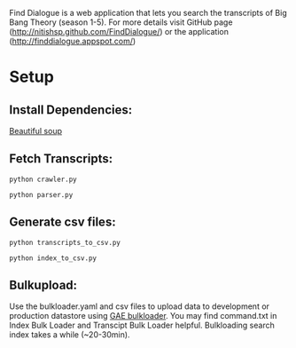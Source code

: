 Find Dialogue is a web application that lets you search the transcripts of Big Bang Theory (season 1-5). For more details visit GitHub page (http://nitishsp.github.com/FindDialogue/) or the application (http://finddialogue.appspot.com/)


Setup
=======

## Install Dependencies:

[Beautiful soup](http://www.crummy.com/software/BeautifulSoup/#Download)


## Fetch Transcripts:

    python crawler.py

    python parser.py


## Generate csv files:

    python transcripts_to_csv.py

    python index_to_csv.py


## Bulkupload:

  Use the bulkloader.yaml and csv files to upload data to development or production datastore using [GAE bulkloader](https://developers.google.com/appengine/docs/python/tools/uploadingdata).
You may find command.txt in Index Bulk Loader and Transcipt Bulk Loader helpful. Bulkloading search index takes a while (~20-30min).